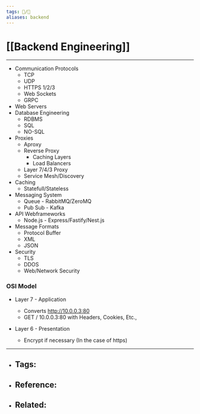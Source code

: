 ```yaml
---
tags: 📝️/🌱️
aliases: backend
---
```


# [[Backend Engineering]]
---
- Communication Protocols
	- TCP
	- UDP
	- HTTPS 1/2/3
	- Web Sockets
	- GRPC
- Web Servers
- Database Engineering
	- RDBMS
	- SQL
	- NO-SQL
- Proxies
	- Aproxy
	- Reverse Proxy
		- Caching Layers
		- Load Balancers
	- Layer 7/4/3 Proxy
	- Service Mesh/Discovery
- Caching
	- Statefull/Stateless
- Messaging System
	- Queue - RabbitMQ/ZeroMQ
	- Pub Sub - Kafka
- API Webframeworks
	- Node.js - Express/Fastify/Nest.js
- Message Formats
	- Protocol Buffer
	- XML
	- JSON
- Security
	- TLS
	- DDOS
	- Web/Network Security

### OSI Model

- Layer 7 - Application
	- Converts http://10.0.0.3:80 
	- GET / 10.0.0.3:80 with Headers, Cookies, Etc.,

- Layer 6 - Presentation
	- Encrypt if necessary (In the case of https)



---
- Tags: 
	- 
- Reference:
	- 
- Related:
	- 
